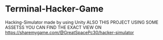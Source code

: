 # Terminal-Hacker-Game
Hacking-Simulator made by using Unity
ALSO THIS PROJECT USING SOME ASSETSS YOU CAN FIND THE EXACT VIEW ON
https://sharemygame.com/@GreatSpacePc30/hacker-simulator
